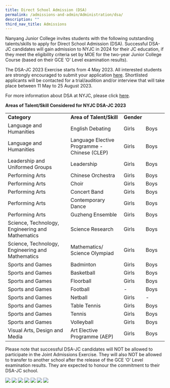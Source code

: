 ```yaml
---
title: Direct School Admission (DSA)
permalink: /admissions-and-admin/Administration/dsa/
description: ""
third_nav_title: Admissions
---
```

Nanyang Junior College invites students with the following outstanding talents/skills to apply for Direct School Admission (DSA). Successful DSA-JC candidates will gain admission to NYJC in 2024 for their JC education, if they meet the eligibility criteria set by MOE for the two-year Junior College Course (based on their GCE ‘O’ Level examination results).

The DSA-JC 2023 Exercise starts from 4 May 2023. All interested students are strongly encouraged to submit your application [here](https://form.gov.sg/6451f51129d5530011e852c1). Shortlisted applicants will be contacted for a trial/audition and/or interview that will take place between 11 May to 25 August 2023.

For more information about DSA at NYJC, please click [here](https://www.dsaatnyjc.net/).

**Areas of Talent/Skill Considered for NYJC DSA-JC 2023**



<table width="596"><tbody><tr><td width="264"><strong>Category</strong></td><td width="194"><strong>Area of Talent/Skill</strong></td><td colspan="2" width="138"><strong>Gender</strong></td></tr><tr><td width="264">Language and Humanities</td><td width="194">English Debating</td><td width="72">Girls</td><td width="66">Boys</td></tr><tr></tr><tr><td width="264">Language and Humanities</td><td width="194">Language Elective Programme - Chinese (CLEP)</td><td width="72">Girls</td><td width="66">Boys</td></tr><tr><td width="264">Leadership and Uniformed Groups</td><td width="194">Leadership</td><td width="72">Girls</td><td width="66">Boys</td></tr><tr><td width="264">Performing Arts</td><td width="194">Chinese Orchestra</td><td width="72">Girls</td><td width="66">Boys</td></tr><tr><td width="264">Performing Arts</td><td width="194">Choir</td><td width="72">Girls</td><td width="66">Boys</td></tr><tr><td width="264">Performing Arts</td><td width="194">Concert Band</td><td width="72">Girls</td><td width="66">Boys</td></tr><tr><td width="264">Performing Arts</td><td width="194">Contemporary Dance</td><td width="72">Girls</td><td width="66">Boys</td></tr><tr><td width="264">Performing Arts</td><td width="194">Guzheng Ensemble</td><td width="72">Girls</td><td width="66">Boys</td></tr><tr><td width="264">Science, Technology, Engineering and Mathematics</td><td width="194">Science Research</td><td width="72">Girls</td><td width="66">Boys</td></tr><tr><td width="264">Science, Technology, Engineering and Mathematics</td><td width="194">Mathematics/ Science Olympiad</td><td width="72">Girls</td><td width="66">Boys</td></tr><tr><td width="264">Sports and Games</td><td width="194">Badminton</td><td width="72">Girls</td><td width="66">Boys</td></tr><tr><td width="264">Sports and Games</td><td width="194">Basketball</td><td width="72">Girls</td><td width="66">Boys</td></tr><tr><td width="264">Sports and Games</td><td width="194">Floorball</td><td width="72">Girls</td><td width="66">Boys</td></tr><tr><td width="264">Sports and Games</td><td width="194">Football</td><td width="72">-</td><td width="66">Boys</td></tr><tr><td width="264">Sports and Games</td><td width="194">Netball</td><td width="72">Girls</td><td width="66">-</td></tr><tr><td width="264">Sports and Games</td><td width="194">Table Tennis</td><td width="72">Girls</td><td width="66">Boys</td></tr><tr><td width="264">Sports and Games</td><td width="194">Tennis</td><td width="72">Girls</td><td width="66">Boys</td></tr><tr><td width="264">Sports and Games</td><td width="194">Volleyball</td><td width="72">Girls</td><td width="66">Boys</td></tr><tr><td width="264">Visual Arts, Design and Media</td><td width="194">Art Elective Programme (AEP)</td><td width="72">Girls</td><td width="66">Boys</td></tr></tbody></table>

Please note that successful DSA-JC candidates will NOT be allowed to participate in the Joint Admissions Exercise. They will also NOT be allowed to transfer to another school after the release of the GCE ‘O’ Level examination results. They are expected to honour the commitment to their DSA-JC school.

![](/images/pic1.jpeg)
![](/images/oic2.jpeg)
![](/images/pic3.jpeg)
![](/images/pic4.jpeg)
![](/images/pic5.jpeg)
![](/images/pic6.jpeg)
![](/images/pic7.jpeg)